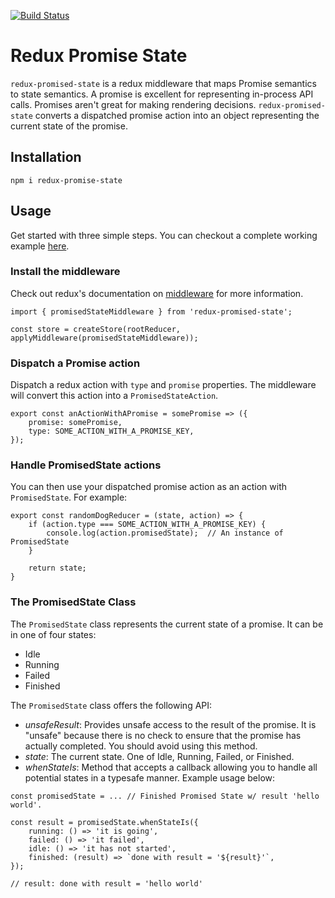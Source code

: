 [![Build Status](https://travis-ci.com/jenglert/redux-promised-state.svg?branch=master)](https://travis-ci.com/jenglert/redux-promised-state)

# Redux Promise State

`redux-promised-state` is a redux middleware that maps Promise semantics to state semantics.  A promise is excellent for representing in-process API calls.  Promises aren't great for making rendering decisions.  `redux-promised-state` converts a dispatched promise action into an object representing the current state of the promise.

## Installation

```
npm i redux-promise-state
```

## Usage

Get started with three simple steps.  You can checkout a complete working example [here](https://github.com/jenglert/redux-promised-state-typescript-example).

### Install the middleware

Check out redux's documentation on [middleware](https://redux.js.org/advanced/middleware) for more information.

```
import { promisedStateMiddleware } from 'redux-promised-state';

const store = createStore(rootReducer, applyMiddleware(promisedStateMiddleware));
```

### Dispatch a Promise action

Dispatch a redux action with `type` and `promise` properties.  The middleware will convert this action into a `PromisedStateAction`.

```
export const anActionWithAPromise = somePromise => ({
    promise: somePromise,
    type: SOME_ACTION_WITH_A_PROMISE_KEY,
});
```

### Handle PromisedState actions

You can then use your dispatched promise action as an action with `PromisedState`.  For example:

```
export const randomDogReducer = (state, action) => {
    if (action.type === SOME_ACTION_WITH_A_PROMISE_KEY) {
        console.log(action.promisedState);  // An instance of PromisedState
    }

    return state;
}
```

### The PromisedState Class

The `PromisedState` class represents the current state of a promise.  It can be in one of four states: 

- Idle
- Running
- Failed
- Finished

The `PromisedState` class offers the following API:

- *unsafeResult*: Provides unsafe access to the result of the promise.  It is "unsafe" because there is no check to ensure that the promise has actually completed.  You should avoid using this method.
- *state*: The current state. One of Idle, Running, Failed, or Finished.
- *whenStateIs*: Method that accepts a callback allowing you to handle all potential states in a typesafe manner. Example usage below:

```
const promisedState = ... // Finished Promised State w/ result 'hello world'.

const result = promisedState.whenStateIs({
    running: () => 'it is going',
    failed: () => 'it failed',
    idle: () => 'it has not started',
    finished: (result) => `done with result = '${result}'`,
});  

// result: done with result = 'hello world'
```